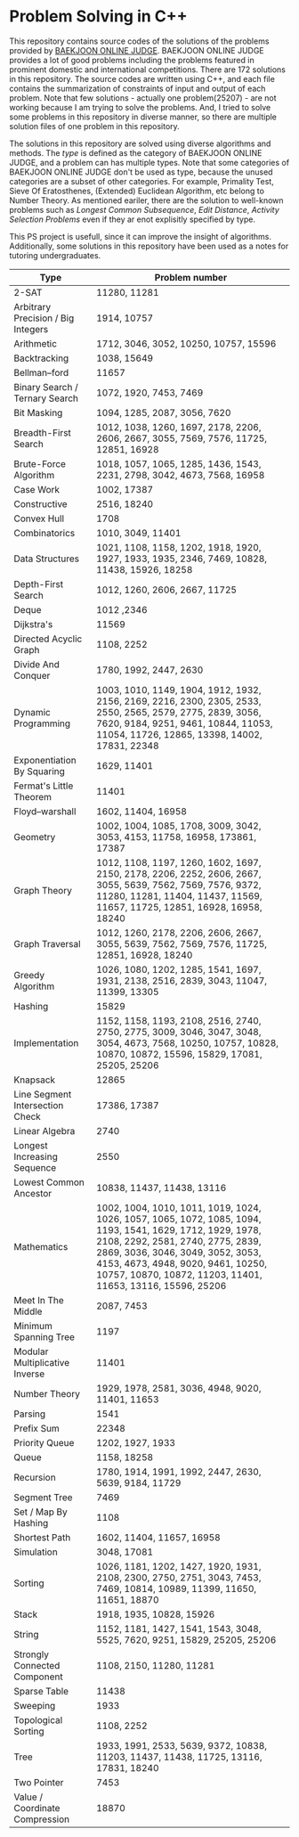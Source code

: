 # Problem Solving in C++

This repository contains source codes of the solutions of the problems provided by [BAEKJOON ONLINE JUDGE](https://www.acmicpc.net/).
BAEKJOON ONLINE JUDGE provides a lot of good problems including the problems featured in prominent domestic and international competitions.
There are 172 solutions in this repository.
The source codes are written using C++, and each file contains the summarization of constraints of input and output of each problem.
Note that few solutions - actually one problem(25207) - are not working because I am trying to solve the problems.
And, I tried to solve some problems in this repository in diverse manner, so there are multiple solution files of one problem in this repository.

The solutions in this repository are solved using diverse algorithms and methods. The _type_ is defined as the category of BAEKJOON ONLINE JUDGE, and a problem can has multiple types.
Note that some categories of BAEKJOON ONLINE JUDGE don't be used as type, because the unused categories are a subset of other categories.
For example, Primality Test, Sieve Of Eratosthenes, (Extended) Euclidean Algorithm, etc belong to Number Theory.
As mentioned eariler, there are the solution to well-known problems such as _Longest Common Subsequence_, _Edit Distance_, _Activity Selection Problems_ even if they ar enot explisitly specified by type.

This PS project is usefull, since it can improve the insight of algorithms.
Additionally, some solutions in this repository have been used as a notes for tutoring undergraduates.

|Type|Problem number|
|---|---|
|2-SAT|11280, 11281|
|Arbitrary Precision / Big Integers|1914, 10757|
|Arithmetic|1712, 3046, 3052, 10250, 10757, 15596|
|Backtracking|1038, 15649|
|Bellman–ford|11657|
|Binary Search / Ternary Search|1072, 1920, 7453, 7469|
|Bit Masking|1094, 1285, 2087, 3056, 7620|
|Breadth-First Search|1012, 1038, 1260, 1697, 2178, 2206, 2606, 2667, 3055, 7569, 7576, 11725, 12851, 16928|
|Brute-Force Algorithm|1018, 1057, 1065, 1285, 1436, 1543, 2231, 2798, 3042, 4673, 7568, 16958|
|Case Work|1002, 17387|
|Constructive|2516, 18240|
|Convex Hull|1708|
|Combinatorics|1010, 3049, 11401|
|Data Structures|1021, 1108, 1158, 1202, 1918, 1920, 1927, 1933, 1935, 2346, 7469, 10828, 11438, 15926, 18258|
|Depth-First Search|1012, 1260, 2606, 2667, 11725|
|Deque|1012 ,2346|
|Dijkstra's|11569|
|Directed Acyclic Graph|1108, 2252|
|Divide And Conquer|1780, 1992, 2447, 2630|
|Dynamic Programming|1003, 1010, 1149, 1904, 1912, 1932, 2156, 2169, 2216, 2300, 2305, 2533, 2550, 2565, 2579, 2775, 2839, 3056, 7620, 9184, 9251, 9461, 10844, 11053, 11054, 11726, 12865, 13398, 14002, 17831, 22348|
|Exponentiation By Squaring|1629, 11401|
|Fermat's Little Theorem|11401|
|Floyd–warshall|1602, 11404, 16958|
|Geometry|1002, 1004, 1085, 1708, 3009, 3042, 3053, 4153, 11758, 16958, 173861, 17387|
|Graph Theory|1012, 1108, 1197, 1260, 1602, 1697, 2150, 2178, 2206, 2252, 2606, 2667, 3055, 5639, 7562, 7569, 7576, 9372, 11280, 11281, 11404, 11437, 11569, 11657, 11725, 12851, 16928, 16958, 18240|
|Graph Traversal|1012, 1260, 2178, 2206, 2606, 2667, 3055, 5639, 7562, 7569, 7576, 11725, 12851, 16928, 18240|
|Greedy Algorithm|1026, 1080, 1202, 1285, 1541, 1697, 1931, 2138, 2516, 2839, 3043, 11047, 11399, 13305|
|Hashing|15829|
|Implementation|1152, 1158, 1193, 2108, 2516, 2740, 2750, 2775, 3009, 3046, 3047, 3048, 3054, 4673, 7568, 10250, 10757, 10828, 10870, 10872, 15596, 15829, 17081, 25205, 25206|
|Knapsack|12865|
|Line Segment Intersection Check|17386, 17387|
|Linear Algebra|2740|
|Longest Increasing Sequence|2550|
|Lowest Common Ancestor|10838, 11437, 11438, 13116|
|Mathematics|1002, 1004, 1010, 1011, 1019, 1024, 1026, 1057, 1065, 1072, 1085, 1094, 1193, 1541, 1629, 1712, 1929, 1978, 2108, 2292, 2581, 2740, 2775, 2839, 2869, 3036, 3046, 3049, 3052, 3053, 4153, 4673, 4948, 9020, 9461, 10250, 10757, 10870, 10872, 11203, 11401, 11653, 13116, 15596, 25206|
|Meet In The Middle|2087, 7453|
|Minimum Spanning Tree|1197|
|Modular Multiplicative Inverse|11401|
|Number Theory|1929, 1978, 2581, 3036, 4948, 9020, 11401, 11653|
|Parsing|1541|
|Prefix Sum|22348|
|Priority Queue|1202, 1927, 1933|
|Queue|1158, 18258|
|Recursion|1780, 1914, 1991, 1992, 2447, 2630, 5639, 9184, 11729|
|Segment Tree|7469|
|Set / Map By Hashing|1108|
|Shortest Path|1602, 11404, 11657, 16958|
|Simulation|3048, 17081|
|Sorting|1026, 1181, 1202, 1427, 1920, 1931, 2108, 2300, 2750, 2751, 3043, 7453, 7469, 10814, 10989, 11399, 11650, 11651, 18870|
|Stack|1918, 1935, 10828, 15926|
|String|1152, 1181, 1427, 1541, 1543, 3048, 5525, 7620, 9251, 15829, 25205, 25206|
|Strongly Connected Component|1108, 2150, 11280, 11281|
|Sparse Table|11438|
|Sweeping|1933|
|Topological Sorting|1108, 2252|
|Tree|1933, 1991, 2533, 5639, 9372, 10838, 11203, 11437, 11438, 11725, 13116, 17831, 18240|
|Two Pointer|7453|
|Value / Coordinate Compression|18870|
